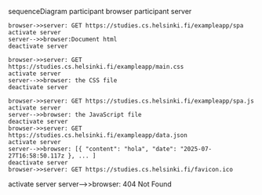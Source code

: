 sequenceDiagram
    participant browser
    participant server

    browser->>server: GET https://studies.cs.helsinki.fi/exampleapp/spa
    activate server
    server-->>browser:Document html
    deactivate server

    browser->>server: GET https://studies.cs.helsinki.fi/exampleapp/main.css
    activate server
    server-->>browser: the CSS file
    deactivate server

    browser->>server: GET https://studies.cs.helsinki.fi/exampleapp/spa.js
    activate server
    server-->>browser: the JavaScript file
    deactivate server
    browser->>server: GET https://studies.cs.helsinki.fi/exampleapp/data.json
    activate server
    server-->>browser: [{ "content": "hola", "date": "2025-07-27T16:58:50.117z }, ... ]
    deactivate server
    browser->>server: GET https://studies.cs.helsinki.fi/favicon.ico
  activate server
server-->>browser: 404 Not Found
